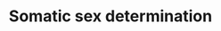 ---
annotations:
- id: PW:0000003
  parent: signaling pathway
  type: Pathway Ontology
  value: signaling pathway
- id: DOID:1923
  type: Disease Ontology
  value: disorder of sexual development
authors:
- JenG
- Fehrhart
- Eweitz
citedin:
- link: 10.1186/s13148-023-01612-8
  title: 'Methylation analysis by targeted bisulfite sequencing in large for gestational
    age (LGA) newborns: the LARGAN cohort (2024)'
communities:
- RareDiseases
description: This pathway describes the sex determination in a fetus.  For the male
  development the SRY gene plays an important role, leading to the SOX9 expression
  which will then stimulate AMH expression and testis development. In adults DMRT1
  and SOX9 inhibit the FOXL2 gene, maintaining the male sex determination.  For the
  female development the WNT4 and RSPO1 signaling pathways lead to beta-catenin accumulation
  which inhibits SOX9 and the development of ovaries. In adults, Foxl2 repress Sox9
  expression to maintain ovarian identity.
last-edited: 2021-05-07
ndex: b6c7699b-8b6d-11eb-9e72-0ac135e8bacf
organisms:
- Homo sapiens
redirect_from:
- /index.php/Pathway:WP4814
- /instance/WP4814
- /instance/WP4814_r116554
revision: r116554
schema-jsonld:
- '@context': https://schema.org/
  '@id': https://wikipathways.github.io/pathways/WP4814.html
  '@type': Dataset
  creator:
    '@type': Organization
    name: WikiPathways
  description: This pathway describes the sex determination in a fetus.  For the male
    development the SRY gene plays an important role, leading to the SOX9 expression
    which will then stimulate AMH expression and testis development. In adults DMRT1
    and SOX9 inhibit the FOXL2 gene, maintaining the male sex determination.  For
    the female development the WNT4 and RSPO1 signaling pathways lead to beta-catenin
    accumulation which inhibits SOX9 and the development of ovaries. In adults, Foxl2
    repress Sox9 expression to maintain ovarian identity.
  keywords:
  - AMH
  - DHH
  - DMRT1
  - FGF9
  - FOXL2
  - GATA4
  - NR5A1
  - PTGDS
  - RSPO1
  - SOX8
  - SOX9
  - SRY
  - WNT4
  - WT1
  license: CC0
  name: Somatic sex determination
seo: CreativeWork
title: Somatic sex determination
wpid: WP4814
---